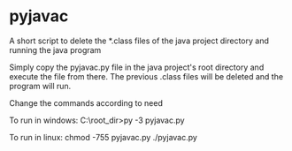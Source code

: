 # pyjavac
A short script to delete the *.class files of the java project directory and running the java program 

Simply copy the pyjavac.py file in the java project's root directory and execute the file from there. The previous .class files will be deleted and the program will run.

Change the commands according to need

To run in windows:
  C:\root_dir>py -3 pyjavac.py

To run in linux:
  chmod -755 pyjavac.py
  ./pyjavac.py





